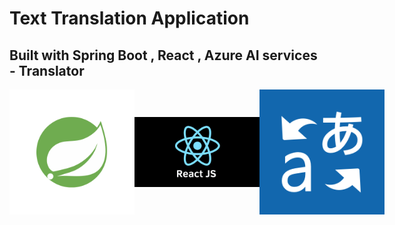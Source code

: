 <h1>Text Translation Application</h1>
<h2>Built with Spring Boot , React , Azure AI services - Translator</h2>
<div style="display: flex; justify-content: space-between; align-items: center;">
 <img src="images/springlogo.png" width="200" alt="Spring Logo" align="left" />
 <img src="images/react.js" width="200" alt="React Logo" align="center"/>
 <img src="images/AzureTranslator.png" width="200" alt="Azure Translator Logo" align="right" />
</div>


